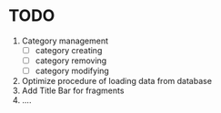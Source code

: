 # TODO

1. Category management
   * [ ] category creating
   * [ ] category removing
   * [ ] category modifying
2. Optimize procedure of loading data from database
3. Add Title Bar for fragments
4. ....
